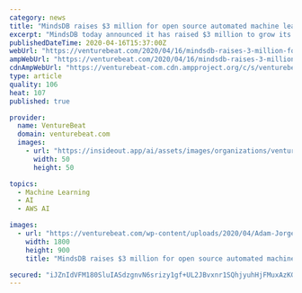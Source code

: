 ```yaml
---
category: news
title: "MindsDB raises $3 million for open source automated machine learning"
excerpt: "MindsDB today announced it has raised $3 million to grow its automated machine learning platform made for data scientists to quickly train and deploy models. The open source platform has been downloaded more than 250,000 times through Python pip installs or software with a graphic user interface and has been used by 20,000 developers."
publishedDateTime: 2020-04-16T15:37:00Z
webUrl: "https://venturebeat.com/2020/04/16/mindsdb-raises-3-million-for-open-source-automated-machine-learning/"
ampWebUrl: "https://venturebeat.com/2020/04/16/mindsdb-raises-3-million-for-open-source-automated-machine-learning/amp/"
cdnAmpWebUrl: "https://venturebeat-com.cdn.ampproject.org/c/s/venturebeat.com/2020/04/16/mindsdb-raises-3-million-for-open-source-automated-machine-learning/amp/"
type: article
quality: 106
heat: 107
published: true

provider:
  name: VentureBeat
  domain: venturebeat.com
  images:
    - url: "https://insideout.app/ai/assets/images/organizations/venturebeat.com-50x50.jpg"
      width: 50
      height: 50

topics:
  - Machine Learning
  - AI
  - AWS AI

images:
  - url: "https://venturebeat.com/wp-content/uploads/2020/04/Adam-Jorge-YCombinator.jpg?fit=1800%2C900&strip=all"
    width: 1800
    height: 900
    title: "MindsDB raises $3 million for open source automated machine learning"

secured: "iJZnIdVFM180SluIASdzgnvN6srizy1gf+UL2JBvxnr1SQhjyuhHjFMuxAzKGym7I6yJfE7RqbgYO1pEO8ffsvzAdw9vKulN88HBxK7+p+CK2jv7isbUtaSbwvM8usVt51pb5KCkjUGMtXRZkFZgXF/GeHoELsDHRREhRJWg4nk7AppJLdDn5aBJLWBKFrIIg14SpSp640DKNF8tVYpNon+8tGJ0M2dh2n0QxiBtMHS/2NPACJR8NyP2dHdazFAwUTueaRVoBO02pneuY/udV8BPtp1p8GOwwH9PXmiK7+CIf8Mzq75hsZoHAGGZDesk2/3I/Rknjw/WCPH/WNzb14RMjpnBh92bDvRyCEK0rjN13NpP3q/vCPxBlym7NYIVKhJFovKsp0dG6HXQbETkTGS8I4c3utDk6MpI4XKhJLX5Z3sXd6PJM7C1LKwP8uvvXsrynY469acgQxEXZBE9SQ6q3kt3ubzH7KSgtLiEbEw=;3unrU7fOv4uEuKFucZGM0Q=="
---
```


